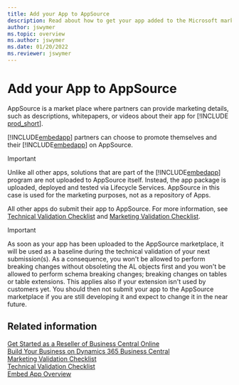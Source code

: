 ```yaml
---
title: Add your App to AppSource
description: Read about how to get your app added to the Microsoft marketplace, AppSource.
author: jswymer
ms.topic: overview
ms.author: jswymer
ms.date: 01/20/2022
ms.reviewer: jswymer
---
```


# Add your App to AppSource

AppSource is a market place where partners can provide marketing details, such as descriptions, whitepapers, or videos about their app for [!INCLUDE [prod_short](../developer/includes/prod_short.md)].  

[!INCLUDE[embedapp](../developer/includes/embedapp.md)] partners can choose to promote themselves and their [!INCLUDE[embedapp](../developer/includes/embedapp.md)] on AppSource.

> [!IMPORTANT]
> Unlike all other apps, solutions that are part of the [!INCLUDE[embedapp](../developer/includes/embedapp.md)] program are not uploaded to AppSource itself. Instead, the app package is uploaded, deployed and tested via Lifecycle Services. AppSource in this case is used for the marketing purposes, not as a repository of Apps.  
>
> All other apps do submit their app to AppSource. For more information, see [Technical Validation Checklist](../developer/devenv-checklist-submission.md) and [Marketing Validation Checklist](../developer/readiness/readiness-checklist-marketing.md).  

> [!IMPORTANT]  
> As soon as your app has been uploaded to the AppSource marketplace, it will be used as a baseline during the technical validation of your next submission(s). As a consequence, you won't be allowed to perform breaking changes without obsoleting the AL objects first and you won't be allowed to perform schema breaking changes; breaking changes on tables or table extensions. This applies also if your extension isn't used by customers yet. You should then not submit your app to the AppSource marketplace if you are still developing it and expect to change it in the near future.

## Related information

[Get Started as a Reseller of Business Central Online](get-started-online.md)  
[Build Your Business on Dynamics 365 Business Central](../developer/readiness/opportunity-app-publisher.md)  
[Marketing Validation Checklist](../developer/readiness/readiness-checklist-marketing.md)  
[Technical Validation Checklist](../developer/devenv-checklist-submission.md)  
[Embed App Overview](../deployment/embed-app-overview.md)
